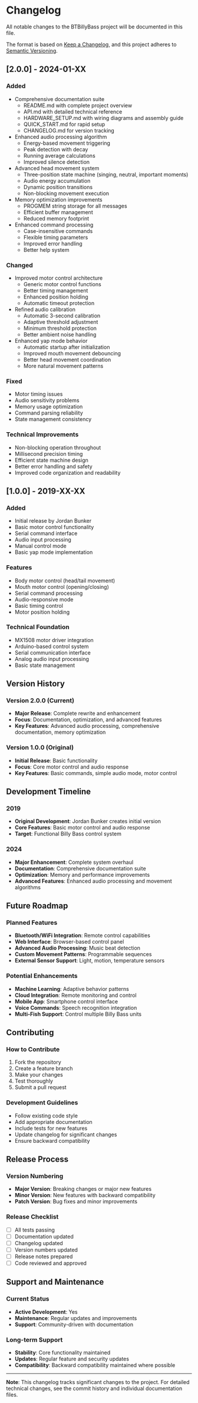 # Changelog

All notable changes to the BTBillyBass project will be documented in this file.

The format is based on [Keep a Changelog](https://keepachangelog.com/en/1.0.0/),
and this project adheres to [Semantic Versioning](https://semver.org/spec/v2.0.0.html).

## [2.0.0] - 2024-01-XX

### Added
- Comprehensive documentation suite
  - README.md with complete project overview
  - API.md with detailed technical reference
  - HARDWARE_SETUP.md with wiring diagrams and assembly guide
  - QUICK_START.md for rapid setup
  - CHANGELOG.md for version tracking
- Enhanced audio processing algorithm
  - Energy-based movement triggering
  - Peak detection with decay
  - Running average calculations
  - Improved silence detection
- Advanced head movement system
  - Three-position state machine (singing, neutral, important moments)
  - Audio energy accumulation
  - Dynamic position transitions
  - Non-blocking movement execution
- Memory optimization improvements
  - PROGMEM string storage for all messages
  - Efficient buffer management
  - Reduced memory footprint
- Enhanced command processing
  - Case-insensitive commands
  - Flexible timing parameters
  - Improved error handling
  - Better help system

### Changed
- Improved motor control architecture
  - Generic motor control functions
  - Better timing management
  - Enhanced position holding
  - Automatic timeout protection
- Refined audio calibration
  - Automatic 3-second calibration
  - Adaptive threshold adjustment
  - Minimum threshold protection
  - Better ambient noise handling
- Enhanced yap mode behavior
  - Automatic startup after initialization
  - Improved mouth movement debouncing
  - Better head movement coordination
  - More natural movement patterns

### Fixed
- Motor timing issues
- Audio sensitivity problems
- Memory usage optimization
- Command parsing reliability
- State management consistency

### Technical Improvements
- Non-blocking operation throughout
- Millisecond precision timing
- Efficient state machine design
- Better error handling and safety
- Improved code organization and readability

## [1.0.0] - 2019-XX-XX

### Added
- Initial release by Jordan Bunker
- Basic motor control functionality
- Serial command interface
- Audio input processing
- Manual control mode
- Basic yap mode implementation

### Features
- Body motor control (head/tail movement)
- Mouth motor control (opening/closing)
- Serial command processing
- Audio-responsive mode
- Basic timing control
- Motor position holding

### Technical Foundation
- MX1508 motor driver integration
- Arduino-based control system
- Serial communication interface
- Analog audio input processing
- Basic state management

## Version History

### Version 2.0.0 (Current)
- **Major Release**: Complete rewrite and enhancement
- **Focus**: Documentation, optimization, and advanced features
- **Key Features**: Advanced audio processing, comprehensive documentation, memory optimization

### Version 1.0.0 (Original)
- **Initial Release**: Basic functionality
- **Focus**: Core motor control and audio response
- **Key Features**: Basic commands, simple audio mode, motor control

## Development Timeline

### 2019
- **Original Development**: Jordan Bunker creates initial version
- **Core Features**: Basic motor control and audio response
- **Target**: Functional Billy Bass control system

### 2024
- **Major Enhancement**: Complete system overhaul
- **Documentation**: Comprehensive documentation suite
- **Optimization**: Memory and performance improvements
- **Advanced Features**: Enhanced audio processing and movement algorithms

## Future Roadmap

### Planned Features
- **Bluetooth/WiFi Integration**: Remote control capabilities
- **Web Interface**: Browser-based control panel
- **Advanced Audio Processing**: Music beat detection
- **Custom Movement Patterns**: Programmable sequences
- **External Sensor Support**: Light, motion, temperature sensors

### Potential Enhancements
- **Machine Learning**: Adaptive behavior patterns
- **Cloud Integration**: Remote monitoring and control
- **Mobile App**: Smartphone control interface
- **Voice Commands**: Speech recognition integration
- **Multi-Fish Support**: Control multiple Billy Bass units

## Contributing

### How to Contribute
1. Fork the repository
2. Create a feature branch
3. Make your changes
4. Test thoroughly
5. Submit a pull request

### Development Guidelines
- Follow existing code style
- Add appropriate documentation
- Include tests for new features
- Update changelog for significant changes
- Ensure backward compatibility

## Release Process

### Version Numbering
- **Major Version**: Breaking changes or major new features
- **Minor Version**: New features with backward compatibility
- **Patch Version**: Bug fixes and minor improvements

### Release Checklist
- [ ] All tests passing
- [ ] Documentation updated
- [ ] Changelog updated
- [ ] Version numbers updated
- [ ] Release notes prepared
- [ ] Code reviewed and approved

## Support and Maintenance

### Current Status
- **Active Development**: Yes
- **Maintenance**: Regular updates and improvements
- **Support**: Community-driven with documentation

### Long-term Support
- **Stability**: Core functionality maintained
- **Updates**: Regular feature and security updates
- **Compatibility**: Backward compatibility maintained where possible

---

**Note**: This changelog tracks significant changes to the project. For detailed technical changes, see the commit history and individual documentation files.